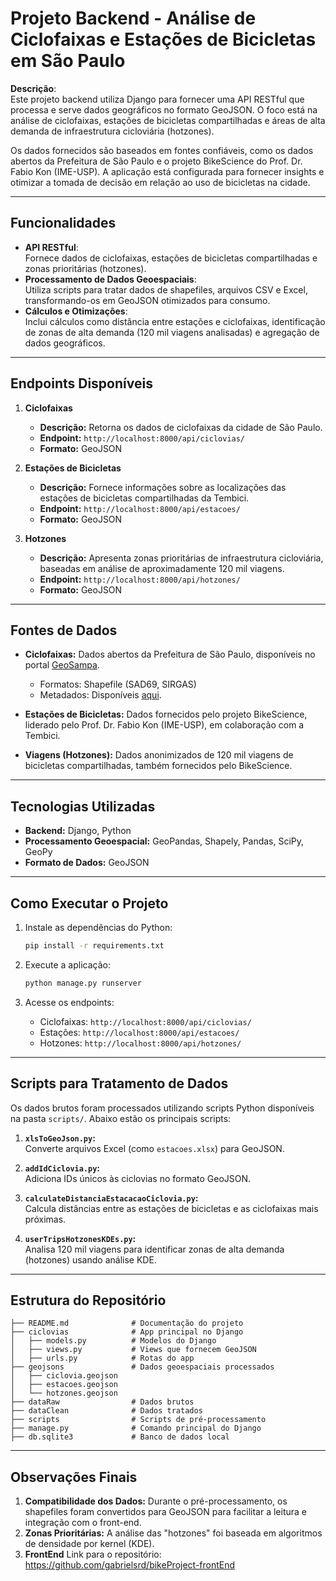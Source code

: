 

# Projeto Backend - Análise de Ciclofaixas e Estações de Bicicletas em São Paulo

**Descrição**:  
Este projeto backend utiliza Django para fornecer uma API RESTful que processa e serve dados geográficos no formato GeoJSON. O foco está na análise de ciclofaixas, estações de bicicletas compartilhadas e áreas de alta demanda de infraestrutura cicloviária (hotzones).  

Os dados fornecidos são baseados em fontes confiáveis, como os dados abertos da Prefeitura de São Paulo e o projeto BikeScience do Prof. Dr. Fabio Kon (IME-USP). A aplicação está configurada para fornecer insights e otimizar a tomada de decisão em relação ao uso de bicicletas na cidade.  

---

## **Funcionalidades**

- **API RESTful**:  
  Fornece dados de ciclofaixas, estações de bicicletas compartilhadas e zonas prioritárias (hotzones).  
- **Processamento de Dados Geoespaciais**:  
  Utiliza scripts para tratar dados de shapefiles, arquivos CSV e Excel, transformando-os em GeoJSON otimizados para consumo.  
- **Cálculos e Otimizações**:  
  Inclui cálculos como distância entre estações e ciclofaixas, identificação de zonas de alta demanda (120 mil viagens analisadas) e agregação de dados geográficos.  

---

## **Endpoints Disponíveis**

1. **Ciclofaixas**  
   - **Descrição:** Retorna os dados de ciclofaixas da cidade de São Paulo.  
   - **Endpoint:** `http://localhost:8000/api/ciclovias/`  
   - **Formato:** GeoJSON  

2. **Estações de Bicicletas**  
   - **Descrição:** Fornece informações sobre as localizações das estações de bicicletas compartilhadas da Tembici.  
   - **Endpoint:** `http://localhost:8000/api/estacoes/`  
   - **Formato:** GeoJSON  

3. **Hotzones**  
   - **Descrição:** Apresenta zonas prioritárias de infraestrutura cicloviária, baseadas em análise de aproximadamente 120 mil viagens.  
   - **Endpoint:** `http://localhost:8000/api/hotzones/`  
   - **Formato:** GeoJSON  

---

## **Fontes de Dados**

- **Ciclofaixas:** Dados abertos da Prefeitura de São Paulo, disponíveis no portal [GeoSampa](https://geosampa.prefeitura.sp.gov.br/).  
  - Formatos: Shapefile (SAD69, SIRGAS)  
  - Metadados: Disponíveis [aqui](https://metadados.geosampa.prefeitura.sp.gov.br/geonetwork/srv/por/catalog.search#/metadata/5d973631-65e5-447d-ab38-e5fb6b07a67b).  

- **Estações de Bicicletas:** Dados fornecidos pelo projeto BikeScience, liderado pelo Prof. Dr. Fabio Kon (IME-USP), em colaboração com a Tembici.  

- **Viagens (Hotzones):** Dados anonimizados de 120 mil viagens de bicicletas compartilhadas, também fornecidos pelo BikeScience.  

---

## **Tecnologias Utilizadas**

- **Backend:** Django, Python   
- **Processamento Geoespacial:** GeoPandas, Shapely, Pandas, SciPy, GeoPy  
- **Formato de Dados:** GeoJSON  

---

## **Como Executar o Projeto**

1. Instale as dependências do Python:
   ```bash
   pip install -r requirements.txt
   ```


2. Execute a aplicação:
   ```bash
   python manage.py runserver
   ```

3. Acesse os endpoints:
   - Ciclofaixas: `http://localhost:8000/api/ciclovias/`  
   - Estações: `http://localhost:8000/api/estacoes/`  
   - Hotzones: `http://localhost:8000/api/hotzones/`  

---

## **Scripts para Tratamento de Dados**

Os dados brutos foram processados utilizando scripts Python disponíveis na pasta `scripts/`. Abaixo estão os principais scripts:  

1. **`xlsToGeoJson.py`:**  
   Converte arquivos Excel (como `estacoes.xlsx`) para GeoJSON.  

2. **`addIdCiclovia.py`:**  
   Adiciona IDs únicos às ciclovias no formato GeoJSON.  

3. **`calculateDistanciaEstacacaoCiclovia.py`:**  
   Calcula distâncias entre as estações de bicicletas e as ciclofaixas mais próximas.  

4. **`userTripsHotzonesKDEs.py`:**  
   Analisa 120 mil viagens para identificar zonas de alta demanda (hotzones) usando análise KDE.  

---

## **Estrutura do Repositório**

```plaintext
├── README.md              # Documentação do projeto
├── ciclovias              # App principal no Django
│   ├── models.py          # Modelos do Django
│   ├── views.py           # Views que fornecem GeoJSON
│   ├── urls.py            # Rotas do app
├── geojsons               # Dados geoespaciais processados
│   ├── ciclovia.geojson
│   ├── estacoes.geojson
│   └── hotzones.geojson
├── dataRaw                # Dados brutos
├── dataClean              # Dados tratados 
├── scripts                # Scripts de pré-processamento
├── manage.py              # Comando principal do Django
├── db.sqlite3             # Banco de dados local
```

---

## **Observações Finais**

1. **Compatibilidade dos Dados:** Durante o pré-processamento, os shapefiles foram convertidos para GeoJSON para facilitar a leitura e integração com o front-end.  
2. **Zonas Prioritárias:** A análise das "hotzones" foi baseada em algoritmos de densidade por kernel (KDE).  
3. **FrontEnd** Link para o repositório: https://github.com/gabrielsrd/bikeProject-frontEnd 

